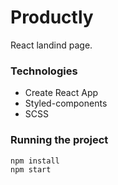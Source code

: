 # Productly

React landind page.

### Technologies

- Create React App
- Styled-components
- SCSS

### Running the project

```js
npm install
npm start
```
